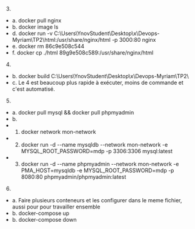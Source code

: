 3.
- a. docker pull nginx
- b. docker image ls
- d. docker run -v C:\Users\YnovStudent\Desktop\x\Devops-Myriam\TP2\html:/usr/share/nginx/html -p 3000:80 nginx
- e. docker rm 86c9e508c544
- f. docker cp ./html 89g9e508c589:/usr/share/nginx/html

4.
- b. docker build C:\Users\YnovStudent\Desktop\x\Devops-Myriam\TP2\
- c. Le 4 est beaucoup plus rapide à exécuter, moins de commande et c'est automatisé.

5.
- a. docker pull mysql && docker pull phpmyadmin
- b.
 - 1. docker network mon-network
 - 2. docker run -d --name mysqldb --network mon-network -e MYSQL_ROOT_PASSWORD=mdp -p 3306:3306 mysql:latest
 - 3. docker run -d --name phpmyadmin --network mon-network -e PMA_HOST=mysqldb -e MYSQL_ROOT_PASSWORD=mdp -p 8080:80 phpmyadmin/phpmyadmin:latest

6.
- a. Faire plusieurs conteneurs et les configurer dans le meme fichier, aussi pour pour travailler ensemble
- b. docker-compose up
- b. docker-compose down